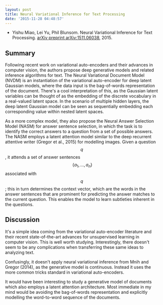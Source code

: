 ```yaml
---
layout: post
title: Neural Variational Inference for Text Processing
date: '2015-11-28 04:48:57'
---
```


* Yishu Miao, Lei Yu, Phil Blunsom. Neural Variational Inference for Text Processing. [arXiv preprint arXiv:1511.06038](http://arxiv.org/abs/1511.06038), 2015.

## Summary

Following recent work on variational auto-encoders and their advances in computer vision, the authors propose deep generative models and related inference algorithms for text. The Neural Variational Document Model (NVDM) is an instantiation of the variational auto-encoder for deep latent Gaussian models, where the data input is the bag-of-words representation of the document. There's a cool interpretation of this, as the Gaussian latent variables can be thought of as the embedding of the discrete vocabulary in a real-valued latent space. In the scenario of multiple hidden layers, the deep latent Gaussian model can be seen as sequentially embedding each corresponding value within nested latent spaces.

As a more complex model, they also propose the Neural Answer Selection Model (NASM) for answer sentence selection, in which the task is to identify the correct answers to a question from a set of possible answers. The NASM employs a latent attention model similar to the deep recurrent attentive writer (Gregor et al., 2015) for modelling images. Given a question $$q$$, it attends a set of answer sentences $$~\{a_1,\ldots,a_n\}$$ associated with $$q$$; this in turn determines the context vector, which are the words in the answer sentences that are prominent for predicting the answer matches to the current question. This enables the model to learn subtleties inherent in the questions.

## Discussion

It's a simple idea coming from the variational auto-encoder literature and their recent state-of-the-art advances for unsupervised learning in computer vision. This is well worth studying. Interestingly, there doesn't seem to be any complications when transferring these same ideas to analyzing text.

Confusingly, it doesn't apply neural variational inference from Mnih and Gregor (2014), as the generative model is continuous. Instead it uses the more common tricks standard in variational auto-encoders.

It would have been interesting to study a generative model  of documents which also employs a latent attention architecture. Most immediate in my mind would be avoiding the bag-of-words representation and explicitly modelling the word-to-word sequence of the documents.
